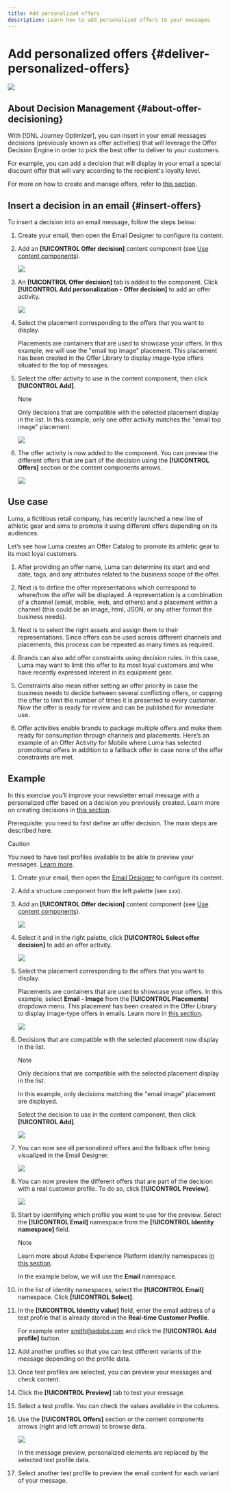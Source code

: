 ```yaml
---
title: Add personalized offers
description: Learn how to add personalized offers to your messages
---
```

# Add personalized offers {#deliver-personalized-offers}

![](assets/do-not-localize/badge.png)

## About Decision Management {#about-offer-decisioning}

With [!DNL Journey Optimizer], you can insert in your email messages decisions (previously known as offer activities) that will leverage the Offer Decision Engine in order to pick the best offer to deliver to your customers.

For example, you can add a decision that will display in your email a special discount offer that will vary according to the recipient's loyalty level.

For more on how to create and manage offers, refer to [this section](offers/get-started/starting-offer-decisioning.md).

## Insert a decision in an email {#insert-offers}

To insert a decision into an email message, follow the steps below:

1. Create your email, then open the Email Designer to configure its content.

1. Add an **[!UICONTROL Offer decision]** content component (see [Use content components](content-components.md)).

    ![](assets/deliver-offer-component.png)

1. An **[!UICONTROL Offer decision]** tab is added to the component. Click **[!UICONTROL Add personalization - Offer decision]** to add an offer activity.

    ![](assets/deliver-offer-tab.png)

1. Select the placement corresponding to the offers that you want to display.

    Placements are containers that are used to showcase your offers. In this example, we will use the "email top image" placement. This placement has been created in the Offer Library to display image-type offers situated to the top of messages.

1. Select the offer activity to use in the content component, then click **[!UICONTROL Add]**.

    >[!NOTE]
    >
    >Only decisions that are compatible with the selected placement display in the list. In this example, only one offer activity matches the "email top image" placement.

    ![](assets/deliver-offer-placement.png)

1. The offer activity is now added to the component. You can preview the different offers that are part of the decision using the **[!UICONTROL Offers]** section or the content components arrows.

    ![](assets/deliver-offer-preview.png)

## Use case


Luma, a fictitious retail company, has recently launched a new line of athletic gear and aims to promote it using different offers depending on its audiences.

Let’s see how Luma creates an Offer Catalog to promote its athletic gear to its most loyal customers.

1. After providing an offer name, Luma can determine its start and end date, tags, and any attributes related to the business scope of the offer.

1. Next is to define the offer representations which correspond to where/how the offer will be displayed. A representation is a combination of a channel (email, mobile, web, and others) and a placement within a channel (this could be an image, html, JSON, or any other format the business needs).

1. Next is to select the right assets and assign them to their representations. Since offers can be used across different channels and placements, this process can be repeated as many times as required.

1. Brands can also add offer constraints using decision rules. In this case, Luma may want to limit this offer to its most loyal customers and who have recently expressed interest in its equipment gear.

1. Constraints also mean either setting an offer priority in case the business needs to decide between several conflicting offers, or capping the offer to limit the number of times it is presented to every customer. Now the offer is ready for review and can be published for immediate use.

1. Offer activities enable brands to package multiple offers and make them ready for consumption through channels and placements.  Here’s an example of an Offer Activity for Mobile where Luma has selected promotional offers in addition to a fallback offer in case none of the offer constraints are met.

## Example

In this exercise you’ll improve your newsletter email message with a personalized offer based on a decision you previously created. Learn more on creating decisions in [this section](../../using/offers/offer-activities/create-offer-activities.md).

Prerequisite: you need to first define an offer decision. The main steps are described here.

>[!CAUTION]
>
>You need to have test profiles available to be able to preview your messages. [Learn more](building-journeys/testing-the-journey.md#create-test-profile).

1. Create your email, then open the [Email Designer](design-emails.md) to configure its content.

1. Add a structure component from the left palette (see xxx).

1. Add an **[!UICONTROL Offer decision]** content component (see [Use content components](content-components.md)).

    ![](assets/deliver-offer-component.png)

1. Select it and in the right palette, click **[!UICONTROL Select offer decision]** to add an offer activity.

    ![](assets/deliver-offer-tab.png)

1. Select the placement corresponding to the offers that you want to display.

    Placements are containers that are used to showcase your offers. In this example, select **Email - Image** from the **[!UICONTROL Placements]** dropdown menu. This placement has been created in the Offer Library to display image-type offers in emails. Learn more in [this section](../../using/offers/offer-library/creating-placements.md).

    ![](assets/deliver-offer-select-placement.png)

1. Decisions that are compatible with the selected placement now display in the list.

    >[!NOTE]
    >
    >Only decisions that are compatible with the selected placement display in the list.
    
    In this example, only decisions matching the "email image" placement are displayed.
    
    Select the decision to use in the content component, then click **[!UICONTROL Add]**.

    ![](assets/deliver-offer-placement.png)

1. You can now see all personalized offers and the fallback offer being visualized in the Email Designer.

    ![](assets/deliver-offer-offers-displayed.png)

1. You can now preview the different offers that are part of the decision with a real customer profile. To do so, click **[!UICONTROL Preview]**.

    ![](assets/deliver-offer-preview-button.png)

1. Start by identifying which profile you want to use for the preview. Select the **[!UICONTROL Email]** namespace from the **[!UICONTROL Identity namespace]** field.

    >[!NOTE]
    >
    >Learn more about Adobe Experience Platform identity namespaces [in this section](https://experienceleague.adobe.com/docs/experience-platform/identity/namespaces.html?lang=en#getting-started).
    >
    >In the example below, we will use the **Email** namespace.


1. In the list of identity namespaces, select the **[!UICONTROL Email]** namespace. Click **[!UICONTROL Select]**.

1. In the **[!UICONTROL Identity value]** field, enter the email address of a test profile that is already stored in the **Real-time Customer Profile**.

    For example enter smith@adobe.com and click the **[!UICONTROL Add profile]** button.

1. Add another profiles so that you can test different variants of the message depending on the profile data.

1. Once test profiles are selected, you can preview your messages and check content.

1. Click the **[!UICONTROL Preview]** tab to test your message.

1. Select a test profile. You can check the values available in the columns.

1. Use the **[!UICONTROL Offers]** section or the content components arrows (right and left arrows) to browse data.

    ![](assets/deliver-offer-preview.png)

    In the message preview, personalized elements are replaced by the selected test profile data.

1. Select another test profile to preview the email content for each variant of your message.

